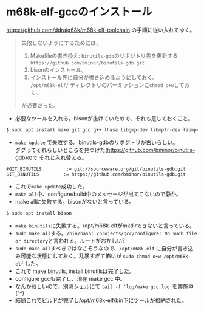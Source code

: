 # m68k-elf-gccのインストール

https://github.com/ddraig68k/m68k-elf-toolchain の手順に従い入れてゆく。

> 失敗しないようにするためには、
> 1. Makefileの書き換え: `binutils-gdb`のリポジトリ先を更新する  
> `https://github.com/bminor/binutils-gdb.git`
> 2. bisonのインストール。
> 3. インストール先に自分が書き込めるようにしておく。  
>   `/opt/m68k-elf/` ディレクトリのパーミッションに`chmod o+w`しておく。
>
> が必要だった。

* 必要なツールを入れる。bisonが抜けていたので、それも足しておくこと。
```sh
$ sudo apt install make git gcc g++ lhasa libgmp-dev libmpfr-dev libmpc-dev flex gettext texinfo bison
```

* `make update` で失敗する。binutils-gdbのリポジトリが古いらしい。  
ググってそれらしいところを見つけた(https://github.com/bminor/binutils-gdb)ので
それと入れ替える。

```make
#GIT_BINUTILS         := git://sourceware.org/git/binutils-gdb.git
GIT_BINUTILS         := https://github.com/bminor/binutils-gdb.git
```

* これで`make update`成功した。
* `make all`中、configure/build中のメッセージが出てこないので静か。
* make allに失敗する。bisonがないと言っている。

```sh
$ sudo apt install bison
```
* `make binutils`に失敗する。/opt/m68k-elfがmkdirできないと言っている。
* `sudo make all`する。`/bin/bash: /projects/gcc/configure: No such file or directory`と言われる。ルートがおかしい?
* `sudo make all`すべきではなさそうなので、`/opt/m68k-elf` に自分が書き込み可能な状態にしておく。乱暴すぎて怖いが `sudo chmod o+w /opt/m68k-elf` した。
* これで make binutils, install binutilsは完了した。
* configure gccも完了し、現在 make gcc 中。
* なんか寂しいので、別窓シェルにて `tail -f 'log/make gcc.log'`を実施中(^^)
* 結局これでビルドが完了し/opt/m68k-elf/bin下にツールが格納された。
